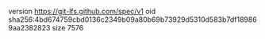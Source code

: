 version https://git-lfs.github.com/spec/v1
oid sha256:4bd674759cbd0136c2349b09a80b69b73929d5310d583b7df189869aa2382823
size 7576
